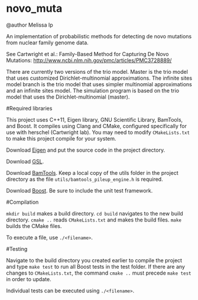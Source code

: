 novo_muta
=========

@author Melissa Ip

An implementation of probabilistic methods for detecting de novo mutations from nuclear family genome data.

See Cartwright et al.: Family-Based Method for Capturing De Novo Mutations:
http://www.ncbi.nlm.nih.gov/pmc/articles/PMC3728889/

There are currently two versions of the trio model. Master is the trio model that uses customized Dirichlet-multinomial approximations. The infinite sites model branch is the trio model that uses simpler multinomial approximations and an infinite sites model. The simulation program is based on the trio model that uses the Dirichlet-multinomial (master).

#Required libraries

This project uses C++11, Eigen library, GNU Scientific Library, BamTools, and Boost. It compiles using Clang and CMake, configured specifically for use with herschel (Cartwright lab). You may need to modify ```CMakeLists.txt``` to make this project compile for your system.

Download [Eigen](http://eigen.tuxfamily.org/) and put the source code in the project directory.

Download [GSL](http://www.gnu.org/software/gsl/).

Download [BamTools](https://github.com/pezmaster31/bamtools). Keep a local copy of the utils folder in the project directory as the file ```utils/bamtools_pileup_engine.h``` is required.

Download [Boost](http://www.boost.org/users/download/). Be sure to include the unit test framework.

#Compilation

```mkdir build``` makes a build directory.
```cd build``` navigates to the new build directory.
```cmake ..``` reads ```CMakeLists.txt``` and makes the build files.
```make``` builds the CMake files.

To execute a file, use ```./<filename>```.

#Testing

Navigate to the build directory you created earlier to compile the project and type ```make test``` to run all Boost tests in the test folder. If there are any changes to ```CMakeLists.txt```, the command ```cmake ..``` must precede ```make test``` in order to update.

Individual tests can be executed using ```./<filename>```.
